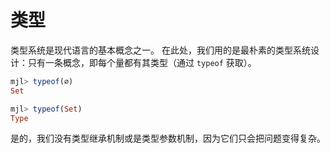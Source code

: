 # 类型
类型系统是现代语言的基本概念之一。
在此处，我们用的是最朴素的类型系统设计：只有一条概念，即每个量都有其类型（通过 `typeof` 获取）。

```jl
mjl> typeof(∅)
Set

mjl> typeof(Set)
Type
```

是的，我们没有类型继承机制或是类型参数机制，因为它们只会把问题变得复杂。
